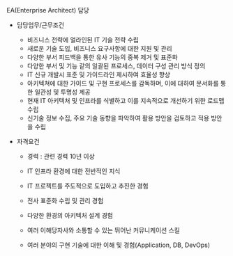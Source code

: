 EA(Enterprise Architect) 담당

- 담당업무/근무조건
	- 비즈니스 전략에 얼라인된 IT 기술 전략 수립
	- 새로운 기술 도입, 비즈니스 요구사항에 대한 지원 및 관리
	- 다양한 부서 피드백을 통한 유사 기능의 중복 제거 및 표준화
	- 다양한 부서 및 기능 같의 일괄된 프로세스, 데이터 구성 관리 방식 정의
	- IT 신규 개발시 표준 및 가이드라인 제시하여 효율성 향상
	- 아키텍쳐에 대한 가이드 및 구현 프로세스를 감독하며, 이에 대하여 문서화를 통한 일관성 및 투명성 제공
	- 현재 IT 아키텍처 및 인프라를 식별하고 이를 지속적으로 개선하기 위한 로드맵 수립
	- 신기술 정보 수집, 주요 기술 동향을 파악하여 활용 방안을 검토하고 적용 방안을 수립

- 자격요건 
	- 경력 : 관련 경력 10년 이상
	
	- IT 인프라 환경에 대한 전반적인 지식
	- IT 프로젝트를 주도적으로 도입하고 추진한 경험
	- 전사 표준화 수립 및 관리 경험
	- 다양한 환경의 아키텍처 설계 경험
	- 여러 이해당자사와 소통할 수 있는 뛰어난 커뮤니케이션 스킬
	- 여러 분야의 구현 기술에 대한 이해 및 경험(Application, DB, DevOps)